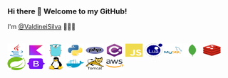 ### Hi there 👋 Welcome to my GitHub!

I'm [@ValdineiSilva](https://github.com/ValdineiSilva) 👨🏻‍💻

##

<div style="display: inline_block">
   <img align="center" alt="java" height="30" width="40" src="https://raw.githubusercontent.com/devicons/devicon/master/icons/java/java-original.svg">
   <img align="center" alt="java" height="30" width="40" src="https://raw.githubusercontent.com/devicons/devicon/master/icons/kotlin/kotlin-original.svg">
   <img align="center" alt="java" height="30" width="40" src="https://raw.githubusercontent.com/devicons/devicon/master/icons/go/go-original.svg">
   <img align="center" alt="python" height="30" width="40" src="https://raw.githubusercontent.com/devicons/devicon/master/icons/python/python-original.svg">
   <img align="center" alt="php" height="30" width="40" src="https://raw.githubusercontent.com/devicons/devicon/master/icons/php/php-original.svg">
   <img align="center" alt="csharp" height="30" width="40" src="https://raw.githubusercontent.com/devicons/devicon/master/icons/csharp/csharp-original.svg">
   <img align="center" alt="js" height="30" width="40" src="https://raw.githubusercontent.com/devicons/devicon/master/icons/javascript/javascript-plain.svg">
   <img align="center" alt="lua" height="30" width="40" src="https://raw.githubusercontent.com/devicons/devicon/master/icons/lua/lua-original.svg">
   <img align="center" alt="mysql" height="30" width="40" src="https://raw.githubusercontent.com/devicons/devicon/master/icons/mysql/mysql-original-wordmark.svg">
   <img align="center" alt="mongodb" height="30" width="40" src="https://raw.githubusercontent.com/devicons/devicon/master/icons/mongodb/mongodb-plain.svg">
   <img align="center" alt="redis" height="30" width="40" src="https://raw.githubusercontent.com/devicons/devicon/master/icons/redis/redis-original.svg">
   <img align="center" alt="spring" height="30" width="40" src="https://raw.githubusercontent.com/devicons/devicon/master/icons/spring/spring-original.svg">
   <img align="center" alt="bootstrap" height="30" width="40" src="https://raw.githubusercontent.com/devicons/devicon/master/icons/bootstrap/bootstrap-original.svg">
   <img align="center" alt="linux" height="30" width="40" src="https://raw.githubusercontent.com/devicons/devicon/master/icons/linux/linux-original.svg">
   <img align="center" alt="docker" height="30" width="40" src="https://raw.githubusercontent.com/devicons/devicon/master/icons/docker/docker-plain.svg">
   <img align="center" alt="tomcat" height="30" width="40" src="https://raw.githubusercontent.com/devicons/devicon/master/icons/tomcat/tomcat-original-wordmark.svg">
   <img align="center" alt="aws" height="30" width="40" src="https://raw.githubusercontent.com/devicons/devicon/master/icons/amazonwebservices/amazonwebservices-original-wordmark.svg">
</div>

<!--
**ValdineiSilva/ValdineiSilva** is a ✨ _special_ ✨ repository because its `README.md` (this file) appears on your GitHub profile.

Here are some ideas to get you started:

- 🔭 I’m currently working on ...
- 🌱 I’m currently learning ...
- 👯 I’m looking to collaborate on ...
- 🤔 I’m looking for help with ...
- 💬 Ask me about ...
- 📫 How to reach me: ...
- 😄 Pronouns: ...
- ⚡ Fun fact: ...
-->
